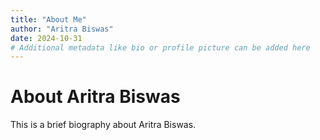 ```yaml
---
title: "About Me"
author: "Aritra Biswas"
date: 2024-10-31
# Additional metadata like bio or profile picture can be added here
---
```


# About Aritra Biswas
This is a brief biography about Aritra Biswas.
